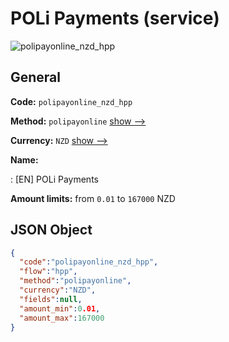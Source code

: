 
# POLi Payments (service) 
![polipayonline_nzd_hpp](https://static.openfintech.io/payment_methods/polipayonline_nzd_hpp/logo.svg?w=400&c=v0.59.26#w200)  

## General 
 
**Code:** `polipayonline_nzd_hpp` 
 
**Method:** `polipayonline` 
 [show -->](/payment-methods/polipayonline/) 
 
**Currency:** `NZD` [show -->](/currencies/NZD/) 
 
**Name:** 
 
:	[EN] POLi Payments 
 
**Amount limits:** from `0.01` to `167000` NZD 

## JSON Object 

```json
{
  "code":"polipayonline_nzd_hpp",
  "flow":"hpp",
  "method":"polipayonline",
  "currency":"NZD",
  "fields":null,
  "amount_min":0.01,
  "amount_max":167000
}
```  
